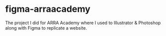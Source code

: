# figma-arraacademy
The project I did for ARRA Academy where I used to Illustrator &amp; Photoshop along with Figma to replicate a website.
